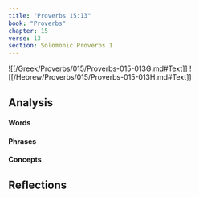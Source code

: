 ```yaml
---
title: "Proverbs 15:13"
book: "Proverbs"
chapter: 15
verse: 13
section: Solomonic Proverbs 1
---
```

![[/Greek/Proverbs/015/Proverbs-015-013G.md#Text]]
![[/Hebrew/Proverbs/015/Proverbs-015-013H.md#Text]]

## Analysis

#### Words

#### Phrases

#### Concepts

## Reflections
